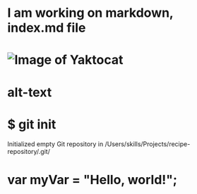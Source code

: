 # I am working on markdown, index.md file 
# ![Image of Yaktocat](https://octodex.github.com/images/yaktocat.png) 
# alt-text
# $ git init
Initialized empty Git repository in /Users/skills/Projects/recipe-repository/.git/
# var myVar = "Hello, world!";
